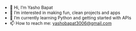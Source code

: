 - 👋 Hi, I’m Yasho Bapat
- 👀 I’m interested in making fun, clean projects and apps
- 🌱 I’m currently learning Python and getting started with APIs
- 📫 How to reach me: yashobapat3006@gmail.com

<!---
yashobapat/yashobapat is a ✨ special ✨ repository because its `README.md` (this file) appears on your GitHub profile.
You can click the Preview link to take a look at your changes.
--->
